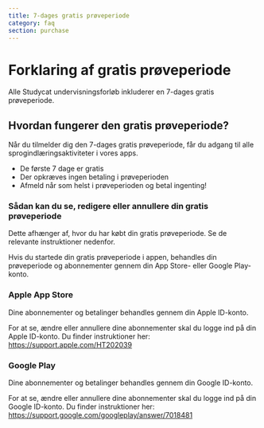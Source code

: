 ```yaml
---
title: 7-dages gratis prøveperiode
category: faq
section: purchase
---
```

# Forklaring af gratis prøveperiode


Alle Studycat undervisningsforløb inkluderer en 7-dages gratis prøveperiode.


## Hvordan fungerer den gratis prøveperiode?


Når du tilmelder dig den 7-dages gratis prøveperiode, får du adgang til alle sprogindlæringsaktiviteter i vores apps.


* De første 7 dage er gratis
* Der opkræves ingen betaling i prøveperioden
* Afmeld når som helst i prøveperioden og betal ingenting!


### Sådan kan du se, redigere eller annullere din gratis prøveperiode


Dette afhænger af, hvor du har købt din gratis prøveperiode. Se de relevante instruktioner nedenfor.


Hvis du startede din gratis prøveperiode i appen, behandles din prøveperiode og abonnementer gennem din App Store- eller Google Play-konto.



### Apple App Store


Dine abonnementer og betalinger behandles gennem din Apple ID-konto.


For at se, ændre eller annullere dine abonnementer skal du logge ind på din Apple ID-konto. Du finder instruktioner her: <https://support.apple.com/HT202039>



### Google Play


Dine abonnementer og betalinger behandles gennem din Google ID-konto.


For at se, ændre eller annullere dine abonnementer skal du logge ind på din Google ID-konto. Du finder instruktioner her: <https://support.google.com/googleplay/answer/7018481>